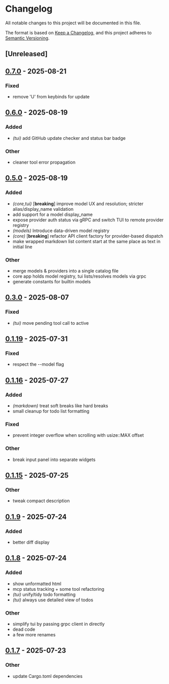 # Changelog

All notable changes to this project will be documented in this file.

The format is based on [Keep a Changelog](https://keepachangelog.com/en/1.0.0/),
and this project adheres to [Semantic Versioning](https://semver.org/spec/v2.0.0.html).

## [Unreleased]

## [0.7.0](https://github.com/BrendanGraham14/steer/compare/steer-tui-v0.6.0...steer-tui-v0.7.0) - 2025-08-21

### Fixed

- remove 'U' from keybinds for update

## [0.6.0](https://github.com/BrendanGraham14/steer/compare/steer-tui-v0.5.0...steer-tui-v0.6.0) - 2025-08-19

### Added

- *(tui)* add GitHub update checker and status bar badge

### Other

- cleaner tool error propagation

## [0.5.0](https://github.com/BrendanGraham14/steer/compare/steer-tui-v0.4.0...steer-tui-v0.5.0) - 2025-08-19

### Added

- *(core,tui)* [**breaking**] improve model UX and resolution; stricter alias/display_name validation
- add support for a model display_name
- expose provider auth status via gRPC and switch TUI to remote provider registry
- *(models)* Introduce data-driven model registry
- *(core)* [**breaking**] refactor API client factory for provider-based dispatch
- make wrapped markdown list content start at the same place as text in initial line

### Other

- merge models & providers into a single catalog file
- core app holds model registry, tui lists/resolves models via grpc
- generate constants for builtin models

## [0.3.0](https://github.com/BrendanGraham14/steer/compare/steer-tui-v0.2.0...steer-tui-v0.3.0) - 2025-08-07

### Fixed

- *(tui)* move pending tool call to active

## [0.1.19](https://github.com/BrendanGraham14/steer/compare/steer-tui-v0.1.18...steer-tui-v0.1.19) - 2025-07-31

### Fixed

- respect the --model flag

## [0.1.16](https://github.com/BrendanGraham14/steer/compare/steer-tui-v0.1.15...steer-tui-v0.1.16) - 2025-07-27

### Added

- *(markdown)* treat soft breaks like hard breaks
- small cleanup for todo list formatting

### Fixed

- prevent integer overflow when scrolling with usize::MAX offset

### Other

- break input panel into separate widgets

## [0.1.15](https://github.com/BrendanGraham14/steer/compare/steer-tui-v0.1.14...steer-tui-v0.1.15) - 2025-07-25

### Other

- tweak compact description

## [0.1.9](https://github.com/BrendanGraham14/steer/compare/steer-tui-v0.1.8...steer-tui-v0.1.9) - 2025-07-24

### Added

- better diff display

## [0.1.8](https://github.com/BrendanGraham14/steer/compare/steer-tui-v0.1.7...steer-tui-v0.1.8) - 2025-07-24

### Added

- show unformatted html
- mcp status tracking + some tool refactoring
- *(tui)* unify/tidy todo formatting
- *(tui)* always use detailed view of todos

### Other

- simplify tui by passing grpc client in directly
- dead code
- a few more renames

## [0.1.7](https://github.com/BrendanGraham14/steer/compare/steer-tui-v0.1.6...steer-tui-v0.1.7) - 2025-07-23

### Other

- update Cargo.toml dependencies
